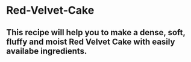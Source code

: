 # Red-Velvet-Cake
## This recipe will help you to make a dense, soft, fluffy and moist Red Velvet Cake with easily availabe ingredients. 
